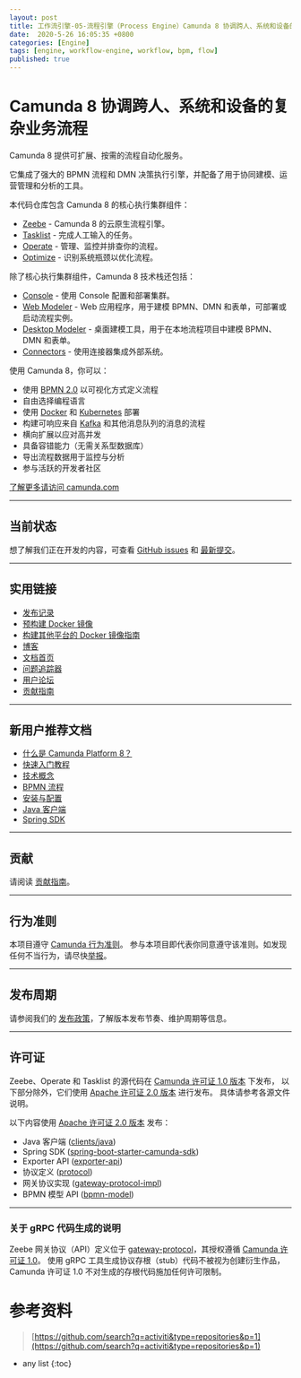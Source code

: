 ```yaml
---
layout: post
title: 工作流引擎-05-流程引擎（Process Engine）Camunda 8 协调跨人、系统和设备的复杂业务流程
date:  2020-5-26 16:05:35 +0800
categories: [Engine]
tags: [engine, workflow-engine, workflow, bpm, flow]
published: true
---
```


# Camunda 8 协调跨人、系统和设备的复杂业务流程

Camunda 8 提供可扩展、按需的流程自动化服务。

它集成了强大的 BPMN 流程和 DMN 决策执行引擎，并配备了用于协同建模、运营管理和分析的工具。

本代码仓库包含 Camunda 8 的核心执行集群组件：

* [Zeebe](https://docs.camunda.io/docs/components/zeebe/zeebe-overview/) - Camunda 8 的云原生流程引擎。
* [Tasklist](https://docs.camunda.io/docs/components/tasklist/introduction-to-tasklist/) - 完成人工输入的任务。
* [Operate](https://docs.camunda.io/docs/components/operate/operate-introduction/) - 管理、监控并排查你的流程。
* [Optimize](https://docs.camunda.io/optimize/components/what-is-optimize/) - 识别系统瓶颈以优化流程。

除了核心执行集群组件，Camunda 8 技术栈还包括：

* [Console](https://docs.camunda.io/docs/components/console/introduction-to-console/) - 使用 Console 配置和部署集群。
* [Web Modeler](https://docs.camunda.io/docs/components/modeler/about-modeler/) - Web 应用程序，用于建模 BPMN、DMN 和表单，可部署或启动流程实例。
* [Desktop Modeler](https://docs.camunda.io/docs/next/components/modeler/desktop-modeler/) - 桌面建模工具，用于在本地流程项目中建模 BPMN、DMN 和表单。
* [Connectors](https://docs.camunda.io/docs/next/components/connectors/introduction-to-connectors/) - 使用连接器集成外部系统。

使用 Camunda 8，你可以：

* 使用 [BPMN 2.0](https://www.omg.org/spec/BPMN/2.0.2/) 以可视化方式定义流程
* 自由选择编程语言
* 使用 [Docker](https://www.docker.com/) 和 [Kubernetes](https://kubernetes.io/) 部署
* 构建可响应来自 [Kafka](https://kafka.apache.org/) 和其他消息队列的消息的流程
* 横向扩展以应对高并发
* 具备容错能力（无需关系型数据库）
* 导出流程数据用于监控与分析
* 参与活跃的开发者社区

[了解更多请访问 camunda.com](https://camunda.com/platform/)

---

## 当前状态

想了解我们正在开发的内容，可查看 [GitHub issues](https://github.com/camunda/camunda/issues?q=is%3Aissue+is%3Aopen+sort%3Aupdated-desc) 和 [最新提交](https://github.com/camunda/camunda/commits/main)。

---

## 实用链接

* [发布记录](https://github.com/camunda/camunda/releases)
* [预构建 Docker 镜像](https://hub.docker.com/r/camunda/zeebe/tags?page=1&ordering=last_updated)
* [构建其他平台的 Docker 镜像指南](/zeebe/docs/building_docker_images.md)
* [博客](https://camunda.com/blog/category/process-automation-as-a-service/)
* [文档首页](https://docs.camunda.io)
* [问题追踪器](https://github.com/camunda/camunda/issues)
* [用户论坛](https://forum.camunda.io)
* [贡献指南](/CONTRIBUTING.md)

---

## 新用户推荐文档

* [什么是 Camunda Platform 8？](https://docs.camunda.io/docs/components/concepts/what-is-camunda-platform-8/)
* [快速入门教程](https://docs.camunda.io/docs/guides/)
* [技术概念](https://docs.camunda.io/docs/components/zeebe/technical-concepts/)
* [BPMN 流程](https://docs.camunda.io/docs/components/modeler/bpmn/bpmn-primer/)
* [安装与配置](https://docs.camunda.io/docs/self-managed/zeebe-deployment/)
* [Java 客户端](https://docs.camunda.io/docs/apis-clients/java-client/)
* [Spring SDK](https://docs.camunda.io/docs/apis-tools/spring-zeebe-sdk/getting-started/)

---

## 贡献

请阅读 [贡献指南](/CONTRIBUTING.md)。

---

## 行为准则

本项目遵守 [Camunda 行为准则](https://camunda.com/events/code-conduct/)。
参与本项目即代表你同意遵守该准则。如发现任何不当行为，请尽快[举报](https://camunda.com/events/code-conduct/reporting-violations/)。

---

## 发布周期

请参阅我们的 [发布政策](https://camunda.com/release-policy/)，了解版本发布节奏、维护周期等信息。

---

## 许可证

Zeebe、Operate 和 Tasklist 的源代码在
[Camunda 许可证 1.0 版本](/licenses/CAMUNDA-LICENSE-1.0.txt) 下发布，
以下部分除外，它们使用 [Apache 许可证 2.0 版本](/licenses/APACHE-2.0.txt) 进行发布。
具体请参考各源文件说明。

以下内容使用 [Apache 许可证 2.0 版本](/licenses/APACHE-2.0.txt) 发布：

* Java 客户端 ([clients/java](/clients/java))
* Spring SDK ([spring-boot-starter-camunda-sdk](/clients/spring-boot-starter-camunda-sdk))
* Exporter API ([exporter-api](/zeebe/exporter-api))
* 协议定义 ([protocol](/zeebe/protocol))
* 网关协议实现 ([gateway-protocol-impl](/zeebe/gateway-protocol-impl))
* BPMN 模型 API ([bpmn-model](/zeebe/bpmn-model))

---

### 关于 gRPC 代码生成的说明

Zeebe 网关协议（API）定义位于
[gateway-protocol](/zeebe/gateway-protocol/src/main/proto/gateway.proto)，其授权遵循
[Camunda 许可证 1.0](/licenses/CAMUNDA-LICENSE-1.0.txt)。
使用 gRPC 工具生成协议存根（stub）代码不被视为创建衍生作品，Camunda 许可证 1.0 不对生成的存根代码施加任何许可限制。


# 参考资料

> [https://github.com/search?q=activiti&type=repositories&p=1](https://github.com/search?q=activiti&type=repositories&p=1)

* any list
{:toc}